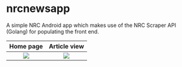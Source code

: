 # nrcnewsapp
A simple NRC Android app which makes use of the NRC Scraper API (Golang) for populating the front end.

Home page             |  Article view
:-------------------------:|:-------------------------:
![](../master/sc00.jpg)  |  ![](../master/sc1.jpg)
